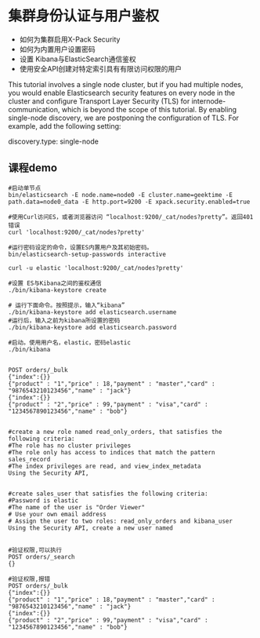 # 集群身份认证与用户鉴权
- 如何为集群启用X-Pack Security
- 如何为内置用户设置密码
- 设置 Kibana与ElasticSearch通信鉴权
- 使用安全API创建对特定索引具有有限访问权限的用户

This tutorial involves a single node cluster, but if you had multiple nodes, you would enable Elasticsearch security features on every node in the cluster and configure Transport Layer Security (TLS) for internode-communication, which is beyond the scope of this tutorial. By enabling single-node discovery, we are postponing the configuration of TLS. For example, add the following setting:

discovery.type: single-node

## 课程demo
```
#启动单节点
bin/elasticsearch -E node.name=node0 -E cluster.name=geektime -E path.data=node0_data -E http.port=9200 -E xpack.security.enabled=true

#使用Curl访问ES，或者浏览器访问 “localhost:9200/_cat/nodes?pretty”。返回401错误
curl 'localhost:9200/_cat/nodes?pretty'

#运行密码设定的命令，设置ES内置用户及其初始密码。
bin/elasticsearch-setup-passwords interactive

curl -u elastic 'localhost:9200/_cat/nodes?pretty'

#设置 ES与Kibana之间的鉴权通信
./bin/kibana-keystore create

# 运行下面命令。按照提示，输入“kibana”
./bin/kibana-keystore add elasticsearch.username
#运行后，输入之前为kibana所设置的密码
./bin/kibana-keystore add elasticsearch.password

#启动。使用用户名，elastic，密码elastic
./bin/kibana


POST orders/_bulk
{"index":{}}
{"product" : "1","price" : 18,"payment" : "master","card" : "9876543210123456","name" : "jack"}
{"index":{}}
{"product" : "2","price" : 99,"payment" : "visa","card" : "1234567890123456","name" : "bob"}


#create a new role named read_only_orders, that satisfies the following criteria:
#The role has no cluster privileges
#The role only has access to indices that match the pattern sales_record
#The index privileges are read, and view_index_metadata
Using the Security API,


#create sales_user that satisfies the following criteria:
#Password is elastic
#The name of the user is "Order Viewer"
# Use your own email address
# Assign the user to two roles: read_only_orders and kibana_user
Using the Security API, create a new user named


#验证权限,可以执行
POST orders/_search
{}

#验证权限,报错
POST orders/_bulk
{"index":{}}
{"product" : "1","price" : 18,"payment" : "master","card" : "9876543210123456","name" : "jack"}
{"index":{}}
{"product" : "2","price" : 99,"payment" : "visa","card" : "1234567890123456","name" : "bob"}


```
